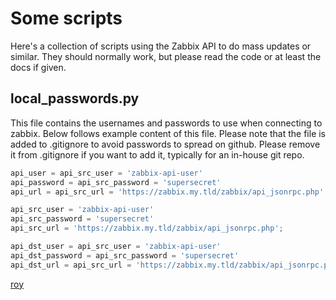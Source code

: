 # Some scripts
Here's a collection of scripts using the Zabbix API to do mass updates or
similar. They should normally work, but please read the code or at least the
docs if given.

## local\_passwords.py

This file contains the usernames and passwords to use when connecting to
zabbix. Below follows example content of this file. Please note that the file
is added to .gitignore to avoid passwords to spread on github. Please remove
it from .gitignore if you want to add it, typically for an in-house git repo.

```python
api_user = api_src_user = 'zabbix-api-user'
api_password = api_src_password = 'supersecret'
api_url = api_src_url = 'https://zabbix.my.tld/zabbix/api_jsonrpc.php';

api_src_user = 'zabbix-api-user'
api_src_password = 'supersecret'
api_src_url = 'https://zabbix.my.tld/zabbix/api_jsonrpc.php';

api_dst_user = api_src_user = 'zabbix-api-user'
api_dst_password = api_src_password = 'supersecret'
api_dst_url = api_src_url = 'https://zabbix.my.tld/zabbix/api_jsonrpc.php';
```

[roy](mailto:roy@karlsbakk.net)
